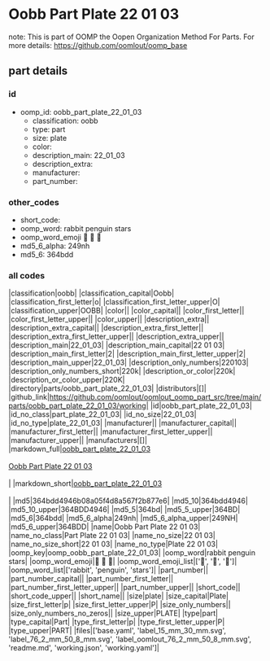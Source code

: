 # Oobb Part Plate 22 01 03  

note: This is part of OOMP the Oopen Organization Method For Parts. For more details: https://github.com/oomlout/oomp_base

##  part details





### id
* oomp_id: oobb_part_plate_22_01_03
  * classification: oobb
  * type: part
  * size: plate
  * color: 
  * description_main: 22_01_03
  * description_extra: 
  * manufacturer: 
  * part_number: 

### other_codes
* short_code: 
* oomp_word: rabbit penguin stars
* oomp_word_emoji :rabbit: :penguin: :stars:
* md5_6_alpha: 249nh
* md5_6: 364bdd

### all codes 
|classification|oobb|
|classification_capital|Oobb|
|classification_first_letter|o|
|classification_first_letter_upper|O|
|classification_upper|OOBB|
|color||
|color_capital||
|color_first_letter||
|color_first_letter_upper||
|color_upper||
|description_extra||
|description_extra_capital||
|description_extra_first_letter||
|description_extra_first_letter_upper||
|description_extra_upper||
|description_main|22_01_03|
|description_main_capital|22 01 03|
|description_main_first_letter|2|
|description_main_first_letter_upper|2|
|description_main_upper|22_01_03|
|description_only_numbers|220103|
|description_only_numbers_short|220k|
|description_or_color|220k|
|description_or_color_upper|220K|
|directory|parts/oobb_part_plate_22_01_03|
|distributors|[]|
|github_link|https://github.com/oomlout/oomlout_oomp_part_src/tree/main/parts/oobb_part_plate_22_01_03/working|
|id|oobb_part_plate_22_01_03|
|id_no_class|part_plate_22_01_03|
|id_no_size|22_01_03|
|id_no_type|plate_22_01_03|
|manufacturer||
|manufacturer_capital||
|manufacturer_first_letter||
|manufacturer_first_letter_upper||
|manufacturer_upper||
|manufacturers|[]|
|markdown_full|[oobb_part_plate_22_01_03](https://github.com/oomlout/oomlout_oomp_part_src/tree/main/parts/oobb_part_plate_22_01_03/working)<br>[](https://github.com/oomlout/oomlout_oomp_part_src/tree/main/parts/oobb_part_plate_22_01_03/working)<br>[Oobb Part Plate 22 01 03](https://github.com/oomlout/oomlout_oomp_part_src/tree/main/parts/oobb_part_plate_22_01_03/working)<br><br>|
|markdown_short|[oobb_part_plate_22_01_03](https://github.com/oomlout/oomlout_oomp_part_src/tree/main/parts/oobb_part_plate_22_01_03/working)<br><br>|
|md5|364bdd4946b08a05f4d8a567f2b877e6|
|md5_10|364bdd4946|
|md5_10_upper|364BDD4946|
|md5_5|364bd|
|md5_5_upper|364BD|
|md5_6|364bdd|
|md5_6_alpha|249nh|
|md5_6_alpha_upper|249NH|
|md5_6_upper|364BDD|
|name|Oobb Part Plate 22 01 03|
|name_no_class|Part Plate 22 01 03|
|name_no_size|22 01 03|
|name_no_size_short|22 01 03|
|name_no_type|Plate 22 01 03|
|oomp_key|oomp_oobb_part_plate_22_01_03|
|oomp_word|rabbit penguin stars|
|oomp_word_emoji|:rabbit: :penguin: :stars:|
|oomp_word_emoji_list|[':rabbit:', ':penguin:', ':stars:']|
|oomp_word_list|['rabbit', 'penguin', 'stars']|
|part_number||
|part_number_capital||
|part_number_first_letter||
|part_number_first_letter_upper||
|part_number_upper||
|short_code||
|short_code_upper||
|short_name||
|size|plate|
|size_capital|Plate|
|size_first_letter|p|
|size_first_letter_upper|P|
|size_only_numbers||
|size_only_numbers_no_zeros||
|size_upper|PLATE|
|type|part|
|type_capital|Part|
|type_first_letter|p|
|type_first_letter_upper|P|
|type_upper|PART|
|files|['base.yaml', 'label_15_mm_30_mm.svg', 'label_76_2_mm_50_8_mm.svg', 'label_oomlout_76_2_mm_50_8_mm.svg', 'readme.md', 'working.json', 'working.yaml']|
